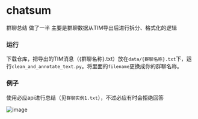 # chatsum
群聊总结 做了一半 主要是群聊数据从TIM导出后进行拆分、格式化的逻辑

### 运行
下载仓库，把导出的TIM消息（{群聊名称}.txt）放在`data/{群聊名称}.txt`下，运行`clean_and_annotate_text.py`。将里面的`filename`更换成你的群聊名称。

### 例子
使用必应api进行总结（见`群聊实例1.txt`），不过必应有时会拒绝回答

![image](https://github.com/cyclekiller/chatsum/assets/48796459/3a5773df-2b74-4e54-aa3b-d41651285839)

